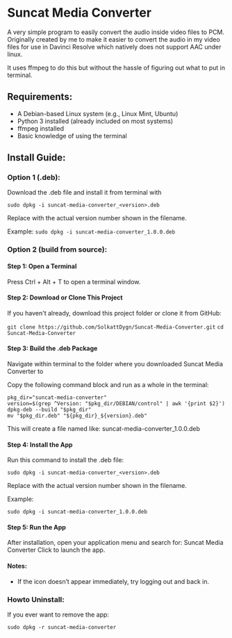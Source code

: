 # Suncat Media Converter

A very simple program to easily convert the audio inside video files to PCM.
Originally created by me to make it easier to convert the audio in my video files for use 
in Davinci Resolve which natively does not support AAC under linux.

It uses ffmpeg to do this but without the hassle of figuring out what to put in terminal.

## Requirements:
- A Debian-based Linux system (e.g., Linux Mint, Ubuntu)
- Python 3 installed (already included on most systems)
- ffmpeg installed
- Basic knowledge of using the terminal

## Install Guide:
### Option 1 (.deb): 
Download the .deb file and install it from terminal with

`sudo dpkg -i suncat-media-converter_<version>.deb`

Replace <version> with the actual version number shown in the filename.

Example:
`sudo dpkg -i suncat-media-converter_1.0.0.deb`

### Option 2 (build from source): 

  #### Step 1: Open a Terminal

  Press Ctrl + Alt + T to open a terminal window.


#### Step 2: Download or Clone This Project

  If you haven't already, download this project folder or clone it from GitHub:

  `git clone https://github.com/SolkattDygn/Suncat-Media-Converter.git`
  `cd Suncat-Media-Converter`

#### Step 3: Build the .deb Package

Navigate within terminal to the folder where you downloaded  Suncat Media Converter to

Copy the following command block and run as a whole in the terminal:

  ```
pkg_dir="suncat-media-converter"
version=$(grep ^Version: "$pkg_dir/DEBIAN/control" | awk '{print $2}')
dpkg-deb --build "$pkg_dir"
mv "$pkg_dir.deb" "${pkg_dir}_${version}.deb"
```

This will create a file named like: suncat-media-converter_1.0.0.deb

#### Step 4: Install the App

Run this command to install the .deb file:

`sudo dpkg -i suncat-media-converter_<version>.deb`

Replace <version> with the actual version number shown in the filename.

Example:

`sudo dpkg -i suncat-media-converter_1.0.0.deb`

#### Step 5: Run the App

After installation, open your application menu and search for:
Suncat Media Converter
Click to launch the app.

#### Notes:
- If the icon doesn’t appear immediately, try logging out and back in.

### Howto Uninstall: 
If you ever want to remove the app:

`sudo dpkg -r suncat-media-converter`
